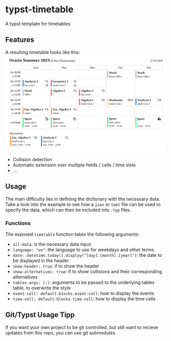 # typst-timetable
A typst template for timetables

## Features
A resulting timetable looks like this:
![example](example/2023.png)

- Collision detection
- Automatic extension over multiple fields / cells / time slots
- ...

## Usage
The main difficulty lies in defining the dictionary with the necessary data. Take a look into the example to see how a `json` or `toml` file can be used to specify the data, which can then be included into `.typ` files.

### Functions
The exposed `timetable` function takes the following arguments:
- `all-data`: is the necessary data input
- `language: "en"`: the language to use for weekdays and other terms
- `date: datetime.today().display("[day].[month].[year]")`: the date to be displayed in the header
- `show-header: true`: if to show the header
- `show-alternatives: true`: if to show collisions and their corresponding alternatives
- `tablex-args: (:)`: arguments to be passed to the underlying tablex table, to overwrite the style
- `event-cell: default-blocks.event-cell`: how to display the events
- `time-cell: default-blocks.time-cell`: how to display the time cells

## Git/Typst Usage Tipp
If you want your own project to be git controlled, but still want to recieve updates from this repo, you can use git submodules.